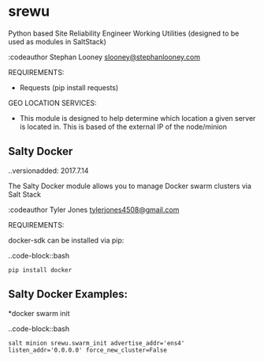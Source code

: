 # srewu
Python based Site Reliability Engineer Working Utilities (designed to be used as modules in SaltStack)

:codeauthor Stephan Looney <slooney@stephanlooney.com>

REQUIREMENTS:
* Requests (pip install requests)


GEO LOCATION SERVICES:
* This module is designed to help determine which location a given server is located in. This is based of the external IP of the node/minion


Salty Docker
------------
..versionadded: 2017.7.14

The Salty Docker module allows you to manage Docker swarm clusters via Salt Stack

:codeauthor Tyler Jones <tylerjones4508@gmail.com>

REQUIREMENTS:

docker-sdk can be installed via pip:

..code-block::bash

    pip install docker

Salty Docker Examples:
----------------------

*docker swarm init

..code-block::bash

    salt minion srewu.swarm_init advertise_addr='ens4' listen_addr='0.0.0.0' force_new_cluster=False
